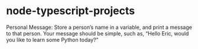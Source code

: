 # node-typescript-projects

Personal Message: Store a person’s name in a variable, and print a message to that person. Your message should be simple, such as, “Hello Eric, would you like to learn some Python today?”
